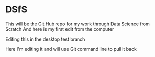 # DSfS
This will be the Git Hub repo for my work through Data Science from Scratch
And here is my first edit from the computer

Editing this in the desktop test branch

Here I'm editing it and will use Git command line to pull it back
